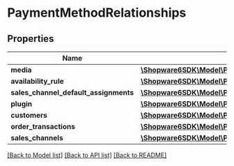 # PaymentMethodRelationships

## Properties
Name | Type | Description | Notes
------------ | ------------- | ------------- | -------------
**media** | [**\Shopware6SDK\Model\PaymentMethodRelationshipsMedia**](PaymentMethodRelationshipsMedia.md) |  | [optional] 
**availability_rule** | [**\Shopware6SDK\Model\PaymentMethodRelationshipsAvailabilityRule**](PaymentMethodRelationshipsAvailabilityRule.md) |  | [optional] 
**sales_channel_default_assignments** | [**\Shopware6SDK\Model\PaymentMethodRelationshipsSalesChannelDefaultAssignments**](PaymentMethodRelationshipsSalesChannelDefaultAssignments.md) |  | [optional] 
**plugin** | [**\Shopware6SDK\Model\PaymentMethodRelationshipsPlugin**](PaymentMethodRelationshipsPlugin.md) |  | [optional] 
**customers** | [**\Shopware6SDK\Model\PaymentMethodRelationshipsCustomers**](PaymentMethodRelationshipsCustomers.md) |  | [optional] 
**order_transactions** | [**\Shopware6SDK\Model\PaymentMethodRelationshipsOrderTransactions**](PaymentMethodRelationshipsOrderTransactions.md) |  | [optional] 
**sales_channels** | [**\Shopware6SDK\Model\PaymentMethodRelationshipsSalesChannels**](PaymentMethodRelationshipsSalesChannels.md) |  | [optional] 

[[Back to Model list]](../../README.md#documentation-for-models) [[Back to API list]](../../README.md#documentation-for-api-endpoints) [[Back to README]](../../README.md)

